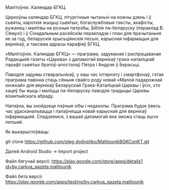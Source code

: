 
Малітоўнік. Каляндар БГКЦ.

Царкоўны каляндар БГКЦ, літургічныя чытаньні на кожны дзень і ў сьвяты, кароткія жыцьці сьвятых, богаслужбовыя тэксты, акафісты, ружанец і малітвы на розныя патрэбы, Біблія па-беларуску (пераклад В. Сёмухі) і ў Сінадальным расейскім перакладзе і план для прачытаньня яе за год, беларускія хрысьціянскія песьні, карысная інфармацыя для вернікаў, а таксама адрасы парафіяў БГКЦ.

«Малітоўнік. Каляндар БГКЦ» — праграма, задуманая і распрацаваная Рэдакцыяй газеты «Царква» з дапамогай вернікаў грэка-каталіцкай парафіі сьвятых братоў-апосталаў Пятра і Андрэя ў Берасьці.

Паводле задумы стваральнікаў, у наш час інтэрнэту і смартфонаў, гэтая праграма павінна стаць сёньня свайго роду новай «Малой падарожнай кніжкай» для вернікаў Беларускай Грэка-Каталіцкай Царквы і ўсіх, хто хацеў бы жыць і маліцца па-беларуску паводле традыцыі Царквы візантыйскага абраду.

Напэўна, вы знойдзеце пэўныя хібы і недахопы. Праграма будзе ўвесь час удасканальвацца і папаўняцца новай карыснай для вернікаў інфармацыяй. Спадзяемся, з вашай дапамогай яна зможа стаць яшчэ лепшай.

Як выкарыстоўваць:

git clone https://github.com/oleg-dydyshko/MalitounikBGKConKT.git

Далей Android Studio -> Import project

Файл бягучай версіі: https://play.google.com/store/apps/details?id=by.carkva_gazeta.malitounik

Файл бета версіі: https://play.google.com/apps/testing/by.carkva_gazeta.malitounik
